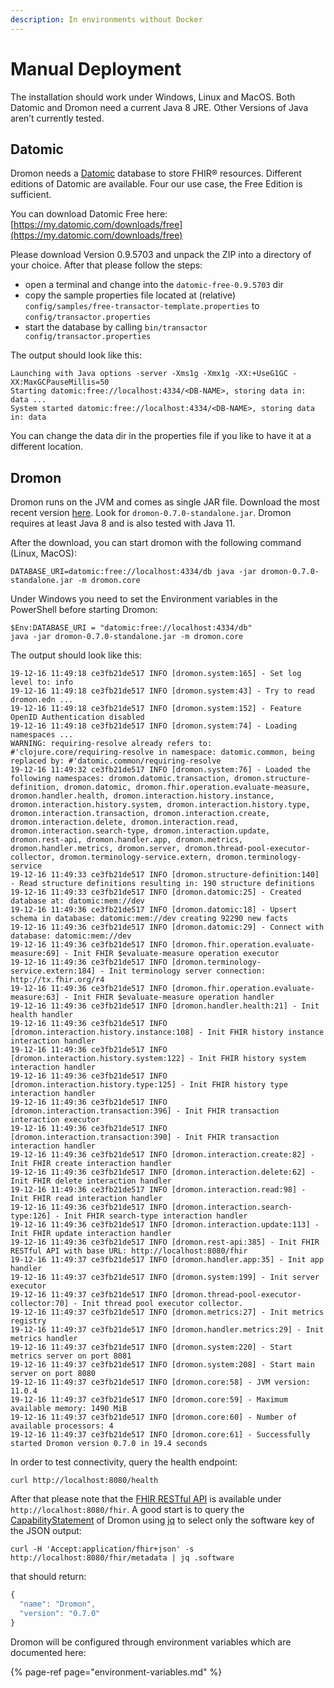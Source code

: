 ```yaml
---
description: In environments without Docker
---
```


# Manual Deployment

The installation should work under Windows, Linux and MacOS. Both Datomic and Dromon need a current Java 8 JRE. Other Versions of Java aren’t currently tested.

## Datomic

Dromon needs a [Datomic](https://www.datomic.com/) database to store FHIR® resources. Different editions of Datomic are available. Four our use case, the Free Edition is sufficient.

You can download Datomic Free here: [https://my.datomic.com/downloads/free](https://my.datomic.com/downloads/free)

Please download Version 0.9.5703 and unpack the ZIP into a directory of your choice. After that please follow the steps:

* open a terminal and change into the `datomic-free-0.9.5703` dir
* copy the sample properties file located at \(relative\) `config/samples/free-transactor-template.properties` to `config/transactor.properties`
* start the database by calling `bin/transactor config/transactor.properties`

The output should look like this:

```text
Launching with Java options -server -Xms1g -Xmx1g -XX:+UseG1GC -XX:MaxGCPauseMillis=50
Starting datomic:free://localhost:4334/<DB-NAME>, storing data in: data ...
System started datomic:free://localhost:4334/<DB-NAME>, storing data in: data
```

You can change the data dir in the properties file if you like to have it at a different location.

## Dromon

Dromon runs on the JVM and comes as single JAR file. Download the most recent version [here](https://github.com/samply/dromon/releases/tag/v0.7.0). Look for `dromon-0.7.0-standalone.jar`. Dromon requires at least Java 8 and is also tested with Java 11.

After the download, you can start dromon with the following command \(Linux, MacOS\):

```text
DATABASE_URI=datomic:free://localhost:4334/db java -jar dromon-0.7.0-standalone.jar -m dromon.core
```

Under Windows you need to set the Environment variables in the PowerShell before starting Dromon:

```text
$Env:DATABASE_URI = "datomic:free://localhost:4334/db"
java -jar dromon-0.7.0-standalone.jar -m dromon.core
```

The output should look like this:

```text
19-12-16 11:49:18 ce3fb21de517 INFO [dromon.system:165] - Set log level to: info
19-12-16 11:49:18 ce3fb21de517 INFO [dromon.system:43] - Try to read dromon.edn ...
19-12-16 11:49:18 ce3fb21de517 INFO [dromon.system:152] - Feature OpenID Authentication disabled
19-12-16 11:49:18 ce3fb21de517 INFO [dromon.system:74] - Loading namespaces ...
WARNING: requiring-resolve already refers to: #'clojure.core/requiring-resolve in namespace: datomic.common, being replaced by: #'datomic.common/requiring-resolve
19-12-16 11:49:32 ce3fb21de517 INFO [dromon.system:76] - Loaded the following namespaces: dromon.datomic.transaction, dromon.structure-definition, dromon.datomic, dromon.fhir.operation.evaluate-measure, dromon.handler.health, dromon.interaction.history.instance, dromon.interaction.history.system, dromon.interaction.history.type, dromon.interaction.transaction, dromon.interaction.create, dromon.interaction.delete, dromon.interaction.read, dromon.interaction.search-type, dromon.interaction.update, dromon.rest-api, dromon.handler.app, dromon.metrics, dromon.handler.metrics, dromon.server, dromon.thread-pool-executor-collector, dromon.terminology-service.extern, dromon.terminology-service
19-12-16 11:49:33 ce3fb21de517 INFO [dromon.structure-definition:140] - Read structure definitions resulting in: 190 structure definitions
19-12-16 11:49:33 ce3fb21de517 INFO [dromon.datomic:25] - Created database at: datomic:mem://dev
19-12-16 11:49:36 ce3fb21de517 INFO [dromon.datomic:18] - Upsert schema in database: datomic:mem://dev creating 92290 new facts
19-12-16 11:49:36 ce3fb21de517 INFO [dromon.datomic:29] - Connect with database: datomic:mem://dev
19-12-16 11:49:36 ce3fb21de517 INFO [dromon.fhir.operation.evaluate-measure:69] - Init FHIR $evaluate-measure operation executor
19-12-16 11:49:36 ce3fb21de517 INFO [dromon.terminology-service.extern:184] - Init terminology server connection: http://tx.fhir.org/r4
19-12-16 11:49:36 ce3fb21de517 INFO [dromon.fhir.operation.evaluate-measure:63] - Init FHIR $evaluate-measure operation handler
19-12-16 11:49:36 ce3fb21de517 INFO [dromon.handler.health:21] - Init health handler
19-12-16 11:49:36 ce3fb21de517 INFO [dromon.interaction.history.instance:108] - Init FHIR history instance interaction handler
19-12-16 11:49:36 ce3fb21de517 INFO [dromon.interaction.history.system:122] - Init FHIR history system interaction handler
19-12-16 11:49:36 ce3fb21de517 INFO [dromon.interaction.history.type:125] - Init FHIR history type interaction handler
19-12-16 11:49:36 ce3fb21de517 INFO [dromon.interaction.transaction:396] - Init FHIR transaction interaction executor
19-12-16 11:49:36 ce3fb21de517 INFO [dromon.interaction.transaction:390] - Init FHIR transaction interaction handler
19-12-16 11:49:36 ce3fb21de517 INFO [dromon.interaction.create:82] - Init FHIR create interaction handler
19-12-16 11:49:36 ce3fb21de517 INFO [dromon.interaction.delete:62] - Init FHIR delete interaction handler
19-12-16 11:49:36 ce3fb21de517 INFO [dromon.interaction.read:98] - Init FHIR read interaction handler
19-12-16 11:49:36 ce3fb21de517 INFO [dromon.interaction.search-type:126] - Init FHIR search-type interaction handler
19-12-16 11:49:36 ce3fb21de517 INFO [dromon.interaction.update:113] - Init FHIR update interaction handler
19-12-16 11:49:36 ce3fb21de517 INFO [dromon.rest-api:385] - Init FHIR RESTful API with base URL: http://localhost:8080/fhir
19-12-16 11:49:37 ce3fb21de517 INFO [dromon.handler.app:35] - Init app handler
19-12-16 11:49:37 ce3fb21de517 INFO [dromon.system:199] - Init server executor
19-12-16 11:49:37 ce3fb21de517 INFO [dromon.thread-pool-executor-collector:70] - Init thread pool executor collector.
19-12-16 11:49:37 ce3fb21de517 INFO [dromon.metrics:27] - Init metrics registry
19-12-16 11:49:37 ce3fb21de517 INFO [dromon.handler.metrics:29] - Init metrics handler
19-12-16 11:49:37 ce3fb21de517 INFO [dromon.system:220] - Start metrics server on port 8081
19-12-16 11:49:37 ce3fb21de517 INFO [dromon.system:208] - Start main server on port 8080
19-12-16 11:49:37 ce3fb21de517 INFO [dromon.core:58] - JVM version: 11.0.4
19-12-16 11:49:37 ce3fb21de517 INFO [dromon.core:59] - Maximum available memory: 1490 MiB
19-12-16 11:49:37 ce3fb21de517 INFO [dromon.core:60] - Number of available processors: 4
19-12-16 11:49:37 ce3fb21de517 INFO [dromon.core:61] - Successfully started Dromon version 0.7.0 in 19.4 seconds
```

In order to test connectivity, query the health endpoint:

```text
curl http://localhost:8080/health
```

After that please note that the [FHIR RESTful API](https://www.hl7.org/fhir/http.html) is available under `http://localhost:8080/fhir`. A good start is to query the [CapabilityStatement](https://www.hl7.org/fhir/capabilitystatement.html) of Dromon using [jq](https://stedolan.github.io/jq/) to select only the software key of the JSON output:

```text
curl -H 'Accept:application/fhir+json' -s http://localhost:8080/fhir/metadata | jq .software
```

that should return:

```javascript
{
  "name": "Dromon",
  "version": "0.7.0"
}
```

Dromon will be configured through environment variables which are documented here:

{% page-ref page="environment-variables.md" %}

